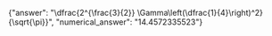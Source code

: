 {"answer": "\\dfrac{2^{\\frac{3}{2}} \\Gamma\\left(\\dfrac{1}{4}\\right)^2}{\\sqrt{\\pi}}", "numerical_answer": "14.4572335523"}